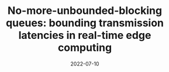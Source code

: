 ---
title: "No-more-unbounded-blocking queues: bounding transmission latencies in real-time edge computing"
authors: <strong>Gabriele Serra</strong>, Pietro Fara
authors_affiliations: 1, 1
institutions:
  - Scuola Superiore Sant'Anna, Pisa, Italy
date: 2022-07-10
custom_date: Jul 10, 2022
publication_name: Proceedings of the 1st Real-time And intelliGent Edge computing workshop (RAGE 2022), San Francisco, CA, USA   
book:
editor:
doi: 
description: Nowadays, with advancements in computing power and energy efficiency, embedded system platforms are becoming able to provide services that, previously, required the cloud to be served. Accordingly, the edge computing paradigm is becoming increasingly popular, as it allows, among other advantages, to foster security and privacy preservation by processing data at the origin. On the other hand, these systems demand predictability across the edge-to-cloud continuation. Regardless of the communication link used by the edge node, tasks send out data employing a transmission queue; for system-designer, analyzing the time behavior of a task becomes challenging when each task has to wait a variable amount of time to send a packet. This work presents a model to analyze the different sources of latency introduced when dealing with a communication interface. The mentioned model ensures that the data traffic does not exceed the transmission queue limit to avoid unbounded blocking on task execution.
paper_link: /assets/documents/papers/serra-rage2022.pdf
award: 
award_link: 
language: eng
youtube:
---